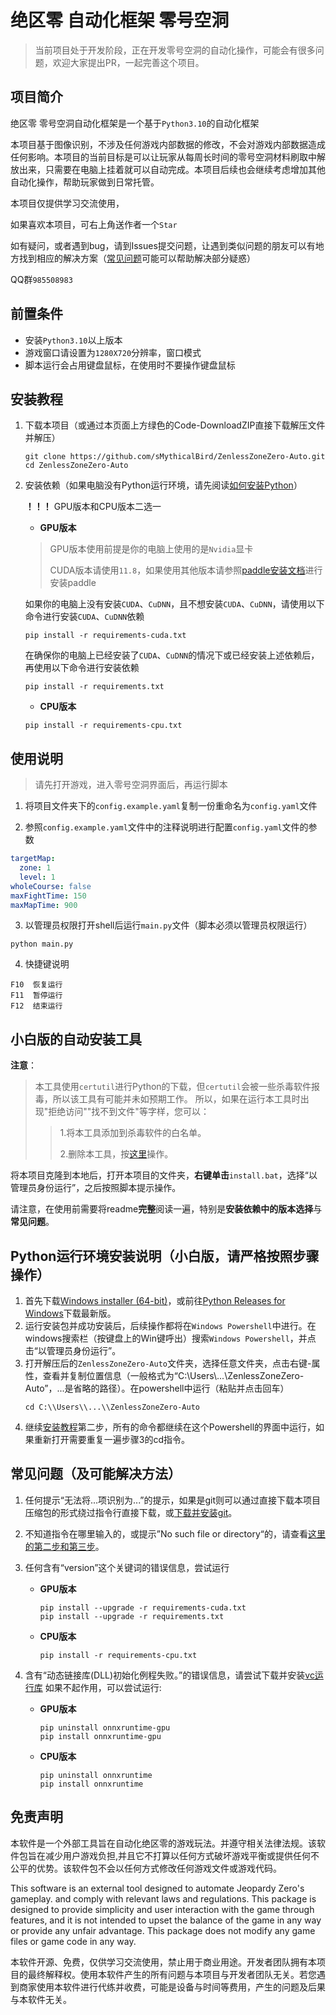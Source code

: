 #  绝区零 自动化框架 零号空洞

> 当前项目处于开发阶段，正在开发零号空洞的自动化操作，可能会有很多问题，欢迎大家提出PR，一起完善这个项目。


## 项目简介
绝区零 零号空洞自动化框架是一个基于`Python3.10`的自动化框架

本项目基于图像识别，不涉及任何游戏内部数据的修改，不会对游戏内部数据造成任何影响。本项目的当前目标是可以让玩家从每周长时间的零号空洞材料刷取中解放出来，只需要在电脑上挂着就可以自动完成。本项目后续也会继续考虑增加其他自动化操作，帮助玩家做到日常托管。

本项目仅提供学习交流使用，

如果喜欢本项目，可右上角送作者一个`Star`

如有疑问，或者遇到bug，请到Issues提交问题，让遇到类似问题的朋友可以有地方找到相应的解决方案（[常见问题](#常见问题（及可能解决方法）)可能可以帮助解决部分疑惑）

QQ群`985508983`

## 前置条件
- 安装`Python3.10`以上版本
- 游戏窗口请设置为`1280X720`分辨率，窗口模式
- 脚本运行会占用键盘鼠标，在使用时不要操作键盘鼠标

## 安装教程
1. 下载本项目（或通过本页面上方绿色的Code-DownloadZIP直接下载解压文件并解压）
	```shell
	git clone https://github.com/sMythicalBird/ZenlessZoneZero-Auto.git
	cd ZenlessZoneZero-Auto
	```
	
2. 安装依赖（如果电脑没有Python运行环境，请先阅读[如何安装Python](#Python环境安装说明)）
   
   **！！！** GPU版本和CPU版本二选一
   
   * **GPU版本**
   
   > GPU版本使用前提是你的电脑上使用的是`Nvidia`显卡
   > 
   > CUDA版本请使用`11.8`，如果使用其他版本请参照[paddle安装文档](https://www.paddlepaddle.org.cn/install/quick)进行安装paddle
	> 
   >   
   如果你的电脑上没有安装`CUDA`、`CuDNN`，且不想安装`CUDA`、`CuDNN`，请使用以下命令进行安装`CUDA`、`CuDNN`依赖
   
    ```shell
    pip install -r requirements-cuda.txt
    ```
	
	在确保你的电脑上已经安装了`CUDA`、`CuDNN`的情况下或已经安装上述依赖后，再使用以下命令进行安装依赖
	
	```shell
    pip install -r requirements.txt
   ```
	
   * **CPU版本**
	
    ```shell
	pip install -r requirements-cpu.txt
	 ```

## 使用说明

> 请先打开游戏，进入零号空洞界面后，再运行脚本
> 
1. 将项目文件夹下的`config.example.yaml`复制一份重命名为`config.yaml`文件

2. 参照`config.example.yaml`文件中的注释说明进行配置`config.yaml`文件的参数

  ```yaml
  targetMap:
   	zone: 1
   	level: 1 
  wholeCourse: false
  maxFightTime: 150
  maxMapTime: 900
  ```

3. 以管理员权限打开shell后运行`main.py`文件（脚本必须以管理员权限运行）
  ```shell
  python main.py
  ```

4. 快捷键说明
  ```shell
  F10  恢复运行
  F11  暂停运行
  F12  结束运行
  ```


## 小白版的自动安装工具

**注意**：
>本工具使用`certutil`进行Python的下载，但`certutil`会被一些杀毒软件报毒，所以该工具有可能并未如预期工作。
>所以，如果在运行本工具时出现"拒绝访问""找不到文件"等字样，您可以：
>>1.将本工具添加到杀毒软件的白名单。
>>
>>2.删除本工具，按[这里](#Python运行环境安装说明（小白版，请严格按照步骤操作）)操作。

将本项目克隆到本地后，打开本项目的文件夹，**右键单击**`install.bat`，选择“以管理员身份运行”，之后按照脚本提示操作。

请注意，在使用前需要将readme**完整**阅读一遍，特别是**安装依赖中的版本选择**与**常见问题**。


## Python运行环境安装说明（小白版，请严格按照步骤操作）
1. 首先下载[Windows installer (64-bit)](https://mirrors.huaweicloud.com/python/3.10.2/python-3.10.2-amd64.exe)，或前往[Python Releases for Windows](https://www.python.org/downloads/windows/)下载最新版。
2. 运行安装包并成功安装后，后续操作都将在`Windows Powershell`中进行。在windows搜索栏（按键盘上的Win键呼出）搜索`Windows Powershell`，并点击“以管理员身份运行”。
3. 打开解压后的`ZenlessZoneZero-Auto`文件夹，选择任意文件夹，点击右键-属性，查看并复制位置信息（一般格式为“C:\\Users\\...\\ZenlessZoneZero-Auto”，...是省略的路径）。在powershell中运行（粘贴并点击回车）
	``` shell
	cd C:\\Users\\...\\ZenlessZoneZero-Auto
	```
4. 继续[安装教程](#安装教程)第二步，所有的命令都继续在这个Powershell的界面中运行，如果重新打开需要重复一遍步骤3的cd指令。


## 常见问题（及可能解决方法）
1. 任何提示“无法将...项识别为...”的提示，如果是git则可以通过直接下载本项目压缩包的形式绕过指令行直接下载，或[下载并安装git](https://github.com/git-for-windows/git/releases/download/v2.45.2.windows.1/Git-2.45.2-64-bit.exe)。
2. 不知道指令在哪里输入的，或提示”No such file or directory“的，请查看[这里的第二步和第三步](#Python运行环境安装说明（小白版，请严格按照步骤操作）)。
3. 任何含有“version”这个关键词的错误信息，尝试运行
   * **GPU版本**
     
       ```shell
       pip install --upgrade -r requirements-cuda.txt
       pip install --upgrade -r requirements.txt
       ```
   * **CPU版本**
     
       ```shell
       pip install -r requirements-cpu.txt
       ```
4. 含有“动态链接库(DLL)初始化例程失败。”的错误信息，请尝试下载并安装[vc运行库](https://aka.ms/vs/17/release/vc_redist.x64.exe)
    如果不起作用，可以尝试运行:
   
   * **GPU版本**
     
     ```shell
     pip uninstall onnxruntime-gpu
     pip install onnxruntime-gpu
     ```
   * **CPU版本**
     ```shell
     pip uninstall onnxruntime
     pip install onnxruntime
     ```

## 免责声明

本软件是一个外部工具旨在自动化绝区零的游戏玩法。并遵守相关法律法规。该软件包旨在减少用户游戏负担,并且它不打算以任何方式破坏游戏平衡或提供任何不公平的优势。该软件包不会以任何方式修改任何游戏文件或游戏代码。

This software is an external tool designed to automate Jeopardy Zero's gameplay. and comply with relevant laws and regulations. This package is designed to provide simplicity and user interaction with the game through features, and it is not intended to upset the balance of the game in any way or provide any unfair advantage. This package does not modify any game files or game code in any way.

本软件开源、免费，仅供学习交流使用，禁止用于商业用途。开发者团队拥有本项目的最终解释权。使用本软件产生的所有问题与本项目与开发者团队无关。若您遇到商家使用本软件进行代练并收费，可能是设备与时间等费用，产生的问题及后果与本软件无关。
